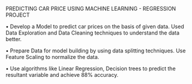 PREDICTING CAR PRICE USING MACHINE LEARNING - REGRESSION PROJECT 

• Develop a Model to predict car prices on the basis of given data. Used Data Exploration and Data Cleaning techniques to understand the data better.

• Prepare Data for model building by using data splitting techniques. Use Feature Scaling to normalize the data.

• Use algorithms like Linear Regression, Decision trees to predict the resultant variable and achieve 88% accuracy.
